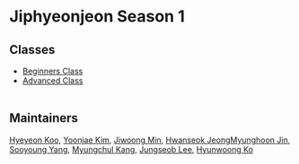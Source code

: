 # Jiphyeonjeon Season 1
## Classes
- [Beginners Class](beginners)
- [Advanced Class](advanced)
<br><br>

## Maintainers
[Hyeyeon Koo](https://github.com/HyeyeonKoo), [Yoonjae Kim](https://github.com/gityunjae), [Jiwoong Min](https://github.com/JejuWayfarer), [Hwanseok Jeong](https://github.com/jayden5744)[Myunghoon Jin](https://github.com/jinmang2), [Sooyoung Yang](https://github.com/aiaaua), [Myungchul Kang](https://github.com/mezcalagave), [Jungseob Lee](https://github.com/js-lee-AI), [Hyunwoong Ko](https://github.com/hyunwoongko)
